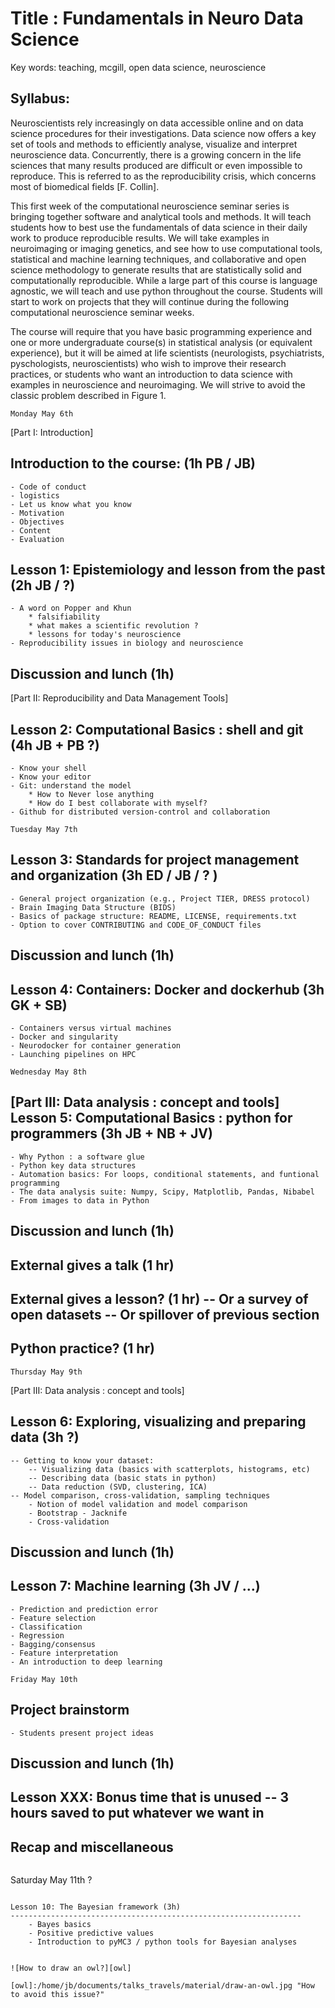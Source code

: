 
Title : Fundamentals in Neuro Data Science
===========================================

Key words: teaching, mcgill, open data science, neuroscience

Syllabus:
-----------

Neuroscientists rely increasingly on data accessible online and on data science
procedures for their investigations. Data science now offers a key set of
tools and methods to efficiently analyse, visualize and interpret neuroscience
data. Concurrently, there is a growing concern in the life sciences that many
results produced are difficult or even impossible to reproduce. This is
referred to as the reproducibility crisis, which concerns most of biomedical
fields [F. Collin]. 

This first week of the computational neuroscience seminar series is bringing
together software and analytical tools and methods.  It will teach students how
to best use the fundamentals of data science in their daily work to produce
reproducible results. We will take examples in neuroimaging or imaging
genetics, and see how to use computational tools, statistical and machine
learning techniques, and collaborative and open science methodology to generate
results that are statistically solid and computationally reproducible. While a
large part of this course is language agnostic, we will teach and use python
throughout the course. Students will start to work on projects that they will
continue during the following  computational neuroscience seminar weeks.

The course will require that you have basic programming experience and one or more
undergraduate course(s) in statistical analysis (or equivalent experience),
but it will be aimed at life scientists
(neurologists, psychiatrists, pyschologists, neuroscientists) who wish to
improve their research practices, or students who want an introduction to
data science with examples in neuroscience and neuroimaging. We will strive to avoid
the classic problem described in Figure 1. 


~~~~~~~~~~~~~~~~~~~
Monday May 6th
~~~~~~~~~~~~~~~~~~~
 
[Part I: Introduction]

Introduction to the course: (1h PB / JB)
-------------------------------------------
	- Code of conduct
	- logistics
	- Let us know what you know 
	- Motivation
	- Objectives
	- Content
	- Evaluation

Lesson 1: Epistemiology and lesson from the past (2h JB / ?)
-----------------------------------------------------------------
	- A word on Popper and Khun
		* falsifiability
		* what makes a scientific revolution ?
		* lessons for today's neuroscience
	- Reproducibility issues in biology and neuroscience

Discussion and lunch (1h)
---------------------------

[Part II: Reproducibility and Data Management Tools]

Lesson 2: Computational Basics : shell and git (4h JB + PB ?)
-----------------------------------------------------------------
	- Know your shell
	- Know your editor
	- Git: understand the model
		* How to Never lose anything 
		* How do I best collaborate with myself?
	- Github for distributed version-control and collaboration

~~~~~~~~~~~~~~~~~~~
Tuesday May 7th
~~~~~~~~~~~~~~~~~~~

Lesson 3: Standards for project management and organization (3h ED / JB / ? )
-----------------------------------------------------------------------------
	- General project organization (e.g., Project TIER, DRESS protocol)
	- Brain Imaging Data Structure (BIDS)
	- Basics of package structure: README, LICENSE, requirements.txt
	- Option to cover CONTRIBUTING and CODE_OF_CONDUCT files

Discussion and lunch (1h)
---------------------------

Lesson 4: Containers: Docker and dockerhub (3h GK + SB)
-----------------------------------------------------------------
	- Containers versus virtual machines
	- Docker and singularity 
	- Neurodocker for container generation
	- Launching pipelines on HPC 


~~~~~~~~~~~~~~~~~~~
Wednesday May 8th
~~~~~~~~~~~~~~~~~~~

[Part III: Data analysis : concept and tools]
Lesson 5: Computational Basics : python for programmers (3h JB + NB + JV)
-----------------------------------------------------------------
	- Why Python : a software glue
	- Python key data structures
	- Automation basics: For loops, conditional statements, and funtional programming
	- The data analysis suite: Numpy, Scipy, Matplotlib, Pandas, Nibabel 
	- From images to data in Python

Discussion and lunch (1h)
---------------------------

External gives a talk (1 hr) 
-----------------------------------------------------------------
External gives a lesson? (1 hr) -- Or a survey of open datasets -- Or spillover of previous section
-----------------------------------------------------------------
Python practice? (1 hr)
-----------------------------------------------------------------

~~~~~~~~~~~~~~~~~~~
Thursday May 9th
~~~~~~~~~~~~~~~~~~~

[Part III: Data analysis : concept and tools]

Lesson 6: Exploring, visualizing and preparing data (3h ?)
-----------------------------------------------------------------
	-- Getting to know your dataset:
		-- Visualizing data (basics with scatterplots, histograms, etc)
		-- Describing data (basic stats in python)
		-- Data reduction (SVD, clustering, ICA)
	-- Model comparison, cross-validation, sampling techniques
		- Notion of model validation and model comparison
		- Bootstrap - Jacknife
		- Cross-validation

Discussion and lunch (1h)
---------------------------

Lesson 7: Machine learning (3h JV / ...)
-----------------------------------------------------------------
	- Prediction and prediction error
	- Feature selection
	- Classification
	- Regression
	- Bagging/consensus
	- Feature interpretation
	- An introduction to deep learning

~~~~~~~~~~~~~~~~~~~
Friday May 10th
~~~~~~~~~~~~~~~~~~~

Project brainstorm
-----------------------------------------------------------------
	- Students present project ideas

Discussion and lunch (1h)
---------------------------

Lesson XXX: Bonus time that is unused -- 3 hours saved to put whatever we want in
-----------------------------------------------------------------
	

Recap and miscellaneous
-----------------------------------------------------------------

~~~~~~~~~~~~~~~~~~~~~~~~~~~~~~~~~~~~~~~~~~~~~~~~~~~~~~~~~~~~~~~~~~~~
~~~~~~~~~~~~~~~~~~~~~~~~~~~~~~~~~~~~~~~~~~~~~~~~~~~~~~~~~~~~~~~~~~~~
Saturday May 11th ? 
~~~~~~~~~~~~~~~~~~~~~~~~~~~~~~~~~~~~~~~~~~~~~~~~~~~~~~~~~~~~~~~~~~~~

Lesson 10: The Bayesian framework (3h)
-----------------------------------------------------------------
	- Bayes basics 
	- Positive predictive values
	- Introduction to pyMC3 / python tools for Bayesian analyses


![How to draw an owl?][owl] 

[owl]:/home/jb/documents/talks_travels/material/draw-an-owl.jpg "How to avoid this issue?"


